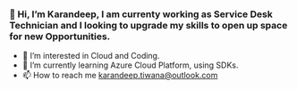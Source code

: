 ### 👋 Hi, I’m Karandeep, I am currenty working as Service Desk Technician and I looking to upgrade my skills to open up space for new Opportunities. 
- 👀 I’m interested in Cloud and Coding. 
- 🌱 I’m currently learning Azure Cloud Platform, using SDKs.
- 📫 How to reach me karandeep.tiwana@outlook.com

<!---
tiwanakd/tiwanakd is a ✨ special ✨ repository because its `README.md` (this file) appears on your GitHub profile.
You can click the Preview link to take a look at your changes.
--->
